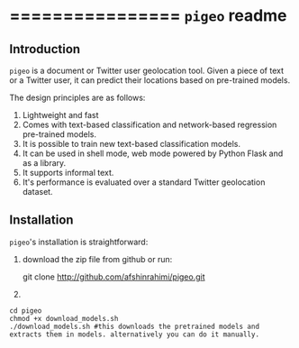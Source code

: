 ================
``pigeo`` readme
================

Introduction
------------

``pigeo`` is a document or Twitter user geolocation tool. Given a piece of text or a Twitter user, it can predict their locations based on pre-trained models.

The design principles are as follows:

1. Lightweight and fast
2. Comes with text-based classification and network-based regression pre-trained models.
3. It is possible to train new text-based classification models.
4. It can be used in shell mode, web mode powered by Python Flask and as a library.
5. It supports informal text.
6. It's performance is evaluated over a standard Twitter geolocation dataset.

Installation
------------

``pigeo``'s installation is straightforward:
1. download the zip file from github or run:
    
    git clone http://github.com/afshinrahimi/pigeo.git

2. 

    cd pigeo
    chmod +x download_models.sh
    ./download_models.sh #this downloads the pretrained models and extracts them in models. alternatively you can do it manually.
